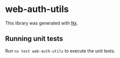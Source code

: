 # web-auth-utils

This library was generated with [Nx](https://nx.dev).

## Running unit tests

Run `nx test web-auth-utils` to execute the unit tests.
